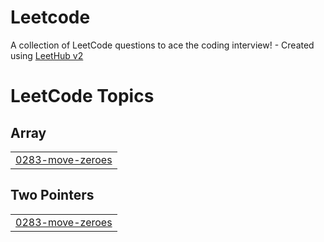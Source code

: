 # Leetcode
A collection of LeetCode questions to ace the coding interview! - Created using [LeetHub v2](https://github.com/arunbhardwaj/LeetHub-2.0)

<!---LeetCode Topics Start-->
# LeetCode Topics
## Array
|  |
| ------- |
| [0283-move-zeroes](https://github.com/Vaitae/Leetcode/tree/master/0283-move-zeroes) |
## Two Pointers
|  |
| ------- |
| [0283-move-zeroes](https://github.com/Vaitae/Leetcode/tree/master/0283-move-zeroes) |
<!---LeetCode Topics End-->